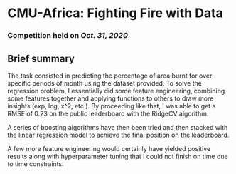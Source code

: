 # CMU-Africa: Fighting Fire with Data
### Competition held on _Oct. 31, 2020_

## Brief summary
The task consisted in predicting the percentage of area burnt for over specific periods of month using the dataset provided. To solve the regression problem, I essentially did some feature engineering, combining some features together and applying functions to others to draw more insights (exp, log, x^2, etc.). By proceeding like that, I was able to get a RMSE of 0.23 on the public leaderboard with the RidgeCV algorithm.

A series of boosting algorithms have then been tried and then stacked with the linear regression model to achieve the final position on the leaderboard. 

A few more feature engineering would certainly have yielded positive results along with hyperparameter tuning that I could not finish on time due to time constraints.
